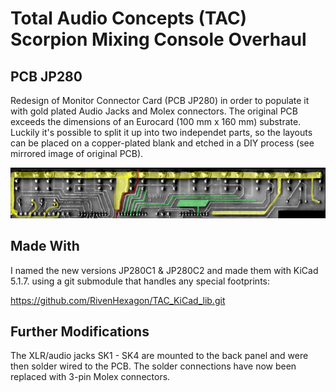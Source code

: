 # Total Audio Concepts (TAC) Scorpion Mixing Console Overhaul
## PCB JP280

Redesign of Monitor Connector Card (PCB JP280) in order to populate it with gold
plated Audio Jacks and Molex connectors. The original PCB exceeds the dimensions
of an Eurocard (100 mm x 160 mm) substrate. Luckily it's possible to split it up
into two independet parts, so the layouts can be placed on a copper-plated blank
and etched in a DIY process (see mirrored image of original PCB).

<img src="https://github.com/RivenHexagon/TAC_Scorpion/blob/main/TAC_JP280/JP280b.jpg">

## Made With

I named the new versions JP280C1 & JP280C2 and made them with KiCad 5.1.7. using
a git submodule that handles any special footprints:

https://github.com/RivenHexagon/TAC_KiCad_lib.git

## Further Modifications

The XLR/audio jacks SK1 - SK4 are mounted to the back panel and were then solder
wired to the PCB. The solder connections have now been replaced with 3-pin Molex
connectors.
